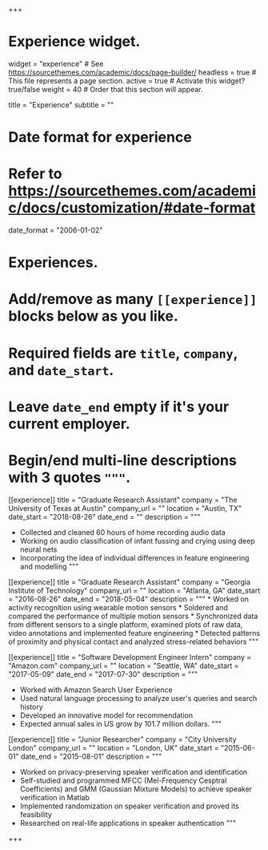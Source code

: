 +++
# Experience widget.
widget = "experience"  # See https://sourcethemes.com/academic/docs/page-builder/
headless = true  # This file represents a page section.
active = true  # Activate this widget? true/false
weight = 40  # Order that this section will appear.

title = "Experience"
subtitle = ""

# Date format for experience
#   Refer to https://sourcethemes.com/academic/docs/customization/#date-format
date_format = "2006-01-02"

# Experiences.
#   Add/remove as many `[[experience]]` blocks below as you like.
#   Required fields are `title`, `company`, and `date_start`.
#   Leave `date_end` empty if it's your current employer.
#   Begin/end multi-line descriptions with 3 quotes `"""`.
[[experience]]
  title = "Graduate Research Assistant"
  company = "The University of Texas at Austin"
  company_url = ""
  location = "Austin, TX"
  date_start = "2018-08-26"
  date_end = ""
  description = """
  * Collected and cleaned 60 hours of home recording audio data
  * Working on audio classification of infant fussing and crying using deep neural nets
  * Incorporating the idea of individual differences in feature engineering and modelling
  """
  
 [[experience]]
    title = "Graduate Research Assistant"
    company = "Georgia Institute of Technology"
    company_url = ""
    location = "Atlanta, GA"
    date_start = "2016-08-26"
    date_end = "2018-05-04"
    description = """
    * Worked on activity recognition using wearable motion sensors 
    * Soldered and compared the performance of multiple motion sensors 
    * Synchronized data from different sensors to a single platform, examined plots of raw data, video annotations and implemented feature engineering
    * Detected patterns of proximity and physical contact and analyzed stress-related behaviors 
    """
  
 
[[experience]]
  title = "Software Development Engineer Intern"
  company = "Amazon.com"
  company_url = ""
  location = "Seattle, WA"
  date_start = "2017-05-09"
  date_end = "2017-07-30"
  description = """
  * Worked with Amazon Search User Experience
  * Used natural language processing to analyze user's queries and search history
  * Developed an innovative model for recommendation
  * Expected annual sales in US grow by 101.7 million dollars.
  """
  
 [[experience]]
  title = "Junior Researcher"
  company = "City University London"
  company_url = ""
  location = "London, UK"
  date_start = "2015-06-01"
  date_end = "2015-08-01"
  description = """
  * Worked on privacy-preserving speaker verification and identification
  * Self-studied and programmed MFCC (Mel-Frequency Cesptral Coefficients) and GMM (Gaussian Mixture Models) to achieve speaker verification in Matlab
  * Implemented randomization on speaker verification and proved its feasibility
  * Researched on real-life applications in speaker authentication 
  """



+++
